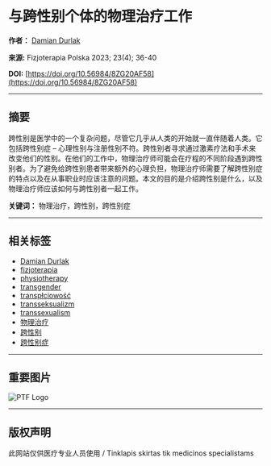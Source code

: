 # 与跨性别个体的物理治疗工作

**作者：** [Damian Durlak](https://fizjoterapiapolska.pl/zh/author/admin/)

**来源:** Fizjoterapia Polska 2023; 23(4); 36-40

**DOI:** [https://doi.org/10.56984/8ZG20AF58](https://doi.org/10.56984/8ZG20AF58)

---

## 摘要

跨性别是医学中的一个复杂问题，尽管它几乎从人类的开始就一直伴随着人类。它包括跨性别症 – 心理性别与注册性别不符。跨性别者寻求通过激素疗法和手术来改变他们的性别。在他们的工作中，物理治疗师可能会在疗程的不同阶段遇到跨性别者。为了避免给跨性别患者带来额外的心理负担，物理治疗师需要了解跨性别症的特点以及在从事职业时应该注意的问题。本文的目的是介绍跨性别是什么，以及物理治疗师应该如何与跨性别者一起工作。

**关键词：** 物理治疗，跨性别，跨性别症

---

## 相关标签

- [Damian Durlak](https://fizjoterapiapolska.pl/zh/tag/damian-durlak/)
- [fizjoterapia](https://fizjoterapiapolska.pl/zh/tag/fizjoterapia/)
- [physiotherapy](https://fizjoterapiapolska.pl/zh/tag/physiotherapy/)
- [transgender](https://fizjoterapiapolska.pl/zh/tag/transgender/)
- [transpłciowość](https://fizjoterapiapolska.pl/zh/tag/transplciowosc/)
- [transseksualizm](https://fizjoterapiapolska.pl/zh/tag/transseksualizm/)
- [transsexualism](https://fizjoterapiapolska.pl/zh/tag/transsexualism/)
- [物理治疗](https://fizjoterapiapolska.pl/zh/tag/%e7%89%a9%e7%90%86%e6%b2%bb%e7%96%97/)
- [跨性别](https://fizjoterapiapolska.pl/zh/tag/%e8%b7%a8%e6%80%a7%e5%88%ab/)
- [跨性别症](https://fizjoterapiapolska.pl/zh/tag/%e8%b7%a8%e6%80%a7%e5%88%ab%e7%97%87/)

---

## 重要图片

![PTF Logo](https://fizjoterapiapolska.pl/wp-content/uploads/2023/01/logo-PTF.jpg)

---

## 版权声明

此网站仅供医疗专业人员使用 / Tinklapis skirtas tik medicinos specialistams